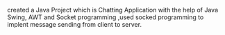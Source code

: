 created a Java Project which is Chatting Application with the help of Java Swing, AWT and Socket programming ,used socked programming to implent message sending from client to server.

